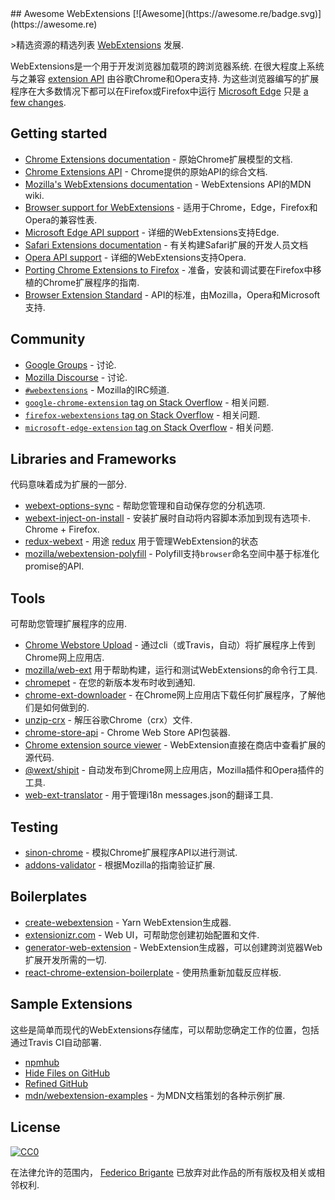 <div class="github-widget" data-repo="bfred-it/Awesome-WebExtensions"></div>
## Awesome WebExtensions [![Awesome](https://awesome.re/badge.svg)](https://awesome.re)

&gt;精选资源的精选列表 [WebExtensions](https://developer.mozilla.org/en-US/Add-ons/WebExtensions) 发展.

 WebExtensions是一个用于开发浏览器加载项的跨浏览器系统.  在很大程度上系统与之兼容 [extension API](https://developer.chrome.com/extensions)  由谷歌Chrome和Opera支持.  为这些浏览器编写的扩展程序在大多数情况下都可以在Firefox或Firefox中运行 [Microsoft Edge](https://developer.microsoft.com/en-us/microsoft-edge/platform/documentation/extensions/) 只是 [a few changes](https://developer.mozilla.org/en-US/Add-ons/WebExtensions/Porting_a_Google_Chrome_extension).



## Getting started

- [Chrome Extensions documentation](https://developer.chrome.com/extensions) - 原始Chrome扩展模型的文档.
- [Chrome Extensions API](https://developer.chrome.com/extensions/api_index) -  Chrome提供的原始API的综合文档.
- [Mozilla's WebExtensions documentation](https://developer.mozilla.org/en-US/Add-ons/WebExtensions) -  WebExtensions API的MDN wiki.
- [Browser support for WebExtensions](https://developer.mozilla.org/en-US/Add-ons/WebExtensions/Browser_support_for_JavaScript_APIs) - 适用于Chrome，Edge，Firefox和Opera的兼容性表.
- [Microsoft Edge API support](https://docs.microsoft.com/en-us/microsoft-edge/extensions/api-support/extension-api-roadmap) - 详细的WebExtensions支持Edge.
- [Safari Extensions documentation](https://developer.apple.com/safari/extensions/) - 有关构建Safari扩展的开发人员文档
- [Opera API support](https://dev.opera.com/extensions/apis/) - 详细的WebExtensions支持Opera.
- [Porting Chrome Extensions to Firefox](https://hacks.mozilla.org/2015/10/porting-chrome-extensions-to-firefox-with-webextensions/) - 准备，安装和调试要在Firefox中移植的Chrome扩展程序的指南.
- [Browser Extension Standard](https://browserext.github.io/browserext/) -  API的标准，由Mozilla，Opera和Microsoft支持.

## Community

- [Google Groups](https://groups.google.com/a/chromium.org/forum/#!forum/chromium-extensions) - 讨论.
- [Mozilla Discourse](https://discourse.mozilla.org/c/add-ons) - 讨论.
- [`#webextensions`](https://wiki.mozilla.org/IRC) -  Mozilla的IRC频道.
- [`google-chrome-extension` tag on Stack Overflow](https://stackoverflow.com/questions/tagged/google-chrome-extension) - 相关问题.
- [`firefox-webextensions` tag on Stack Overflow](https://stackoverflow.com/questions/tagged/firefox-webextensions) - 相关问题.
- [`microsoft-edge-extension` tag on Stack Overflow](https://stackoverflow.com/questions/tagged/microsoft-edge-extension) - 相关问题.

## Libraries and Frameworks

代码意味着成为扩展的一部分.

- [webext-options-sync](https://github.com/fregante/webext-options-sync) - 帮助您管理和自动保存您的分机选项.
- [webext-inject-on-install](https://github.com/fregante/webext-inject-on-install)   - 安装扩展时自动将内容脚本添加到现有选项卡.  Chrome + Firefox.
- [redux-webext](https://github.com/ivantsov/redux-webext) - 用途 [redux](https://github.com/reactjs/redux) 用于管理WebExtension的状态
- [mozilla/webextension-polyfill](https://github.com/mozilla/webextension-polyfill) -  Polyfill支持`browser`命名空间中基于标准化promise的API.

## Tools

可帮助您管理扩展程序的应用.

- [Chrome Webstore Upload](https://github.com/DrewML/chrome-webstore-upload-cli) - 通过cli（或Travis，自动）将扩展程序上传到Chrome网上应用店.
- [mozilla/web-ext](https://github.com/mozilla/web-ext) 用于帮助构建，运行和测试WebExtensions的命令行工具.
- [chromepet](https://github.com/ZenHubIO/chromepet) - 在您的新版本发布时收到通知.
- [chrome-ext-downloader](https://github.com/jiripospisil/chrome-ext-downloader) - 在Chrome网上应用店下载任何扩展程序，了解他们是如何做到的.
- [unzip-crx](https://github.com/peerigon/unzip-crx) - 解压谷歌Chrome（crx）文件.
- [chrome-store-api](https://github.com/acvetkov/chrome-store-api) -  Chrome Web Store API包装器.
- [Chrome extension source viewer](https://github.com/Rob--W/crxviewer) -  WebExtension直接在商店中查看扩展的源代码.
- [@wext/shipit](https://github.com/LinusU/wext-shipit) - 自动发布到Chrome网上应用店，Mozilla插件和Opera插件的工具.
- [web-ext-translator](https://github.com/Lusito/web-ext-translator) - 用于管理i18n messages.json的翻译工具.

## Testing

- [sinon-chrome](https://github.com/acvetkov/sinon-chrome) - 模拟Chrome扩展程序API以进行测试.
- [addons-validator](https://github.com/mozilla/addons-validator) - 根据Mozilla的指南验证扩展.

## Boilerplates

- [create-webextension](https://github.com/rpl/create-webextension) -  Yarn WebExtension生成器.
- [extensionizr.com](https://extensionizr.com) -  Web UI，可帮助您创建初始配置和文件.
- [generator-web-extension](https://github.com/HaNdTriX/generator-web-extension) -  WebExtension生成器，可以创建跨浏览器Web扩展开发所需的一切.
- [react-chrome-extension-boilerplate](https://github.com/jhen0409/react-chrome-extension-boilerplate) - 使用热重新加载反应样板.

## Sample Extensions

这些是简单而现代的WebExtensions存储库，可以帮助您确定工作的位置，包括通过Travis CI自动部署.

- [npmhub](https://github.com/npmhub/npmhub)
- [Hide Files on GitHub](https://github.com/sindresorhus/hide-files-on-github)
- [Refined GitHub](https://github.com/sindresorhus/refined-github)
- [mdn/webextension-examples](https://github.com/mdn/webextensions-examples) - 为MDN文档策划的各种示例扩展.

## License

[![CC0](https://mirrors.creativecommons.org/presskit/buttons/88x31/svg/cc-zero.svg)](https://creativecommons.org/publicdomain/zero/1.0/)

在法律允许的范围内， [Federico Brigante](https://bfred.it) 已放弃对此作品的所有版权及相关或相邻权利.
